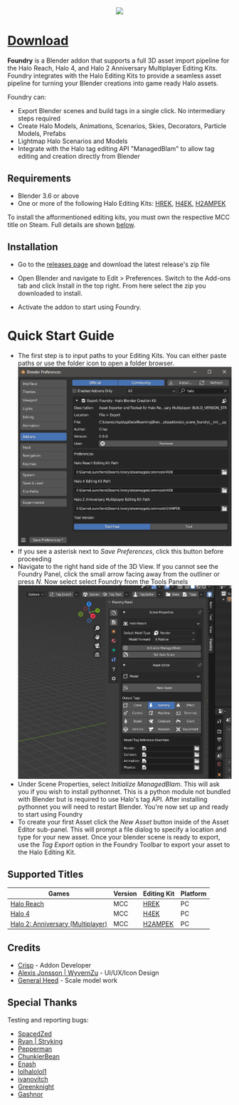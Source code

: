 <div align="center"> <img src="https://raw.githubusercontent.com/ILoveAGoodCrisp/Foundry-Halo-Blender-Creation-Kit/master/readme_banner.png"> </div>

# [Download](https://github.com/ILoveAGoodCrisp/Foundry-Halo-Blender-Creation-Kit/releases)

**Foundry** is a Blender addon that supports a full 3D asset import pipeline for the Halo Reach, Halo 4, and Halo 2 Anniversary Multiplayer Editing Kits.
Foundry integrates with the Halo Editing Kits to provide a seamless asset pipeline for turning your Blender creations into game ready Halo assets.

Foundry can:
- Export Blender scenes and build tags in a single click. No intermediary steps required
- Create Halo Models, Animations, Scenarios, Skies, Decorators, Particle Models, Prefabs
- Lightmap Halo Scenarios and Models
- Integrate with the Halo tag editing API "ManagedBlam" to allow tag editing and creation directly from Blender

## Requirements
- Blender 3.6 or above
- One or more of the following Halo Editing Kits: [HREK](https://store.steampowered.com/app/1695790/Halo_2_Anniversary_MP_Mod_Tools__MCC/),
[H4EK](https://store.steampowered.com/app/1695792/Halo_4_Mod_Tools__MCC/),
[H2AMPEK](https://store.steampowered.com/app/1695790/Halo_2_Anniversary_MP_Mod_Tools__MCC/)

To install the afformentioned editing kits, you must own the respective MCC title on Steam. Full details are shown [below](#supported-titles).

## Installation
- Go to the [releases page](https://github.com/ILoveAGoodCrisp/Foundry-Halo-Blender-Creation-Kit/releases) and download the latest release's zip file

- Open Blender and navigate to Edit > Preferences. Switch to the Add-ons tab and click Install in the top right. From here select the zip you downloaded to install.

- Activate the addon to start using Foundry.

# Quick Start Guide
- The first step is to input paths to your Editing Kits. You can either paste paths or use the folder icon to open a folder browser. 
![](img/preferences.png)
- If you see a asterisk next to *Save Preferences*, click this button before proceeding
- Navigate to the right hand side of the 3D View. If you cannot see the Foundry Panel, click the small arrow facing away from the outliner or press *N*. Now select select Foundry from the Tools Panels
![](img/foundry_panel.png)
- Under Scene Properties, select *Initialize ManagedBlam*. This will ask you if you wish to install pythonnet. This is a python module not bundled with Blender but is required to use Halo's tag API. After installing pythonnet you will need to restart Blender. You're now set up and ready to start using Foundry
- To create your first Asset click the *New Asset* button inside of the Asset Editor sub-panel. This will prompt a file dialog to specify a location and type for your new asset. Once your blender scene is ready to export, use the *Tag Export* option in the Foundry Toolbar to export your asset to the Halo Editing Kit. 

## Supported Titles
| Games | Version | Editing Kit | Platform |
| --- | --- | --- | --- |
| [Halo Reach](https://store.steampowered.com/app/1064220/Halo_Reach/) | MCC | [HREK](https://store.steampowered.com/app/1695790/Halo_2_Anniversary_MP_Mod_Tools__MCC/) | PC |
| [Halo 4](https://store.steampowered.com/app/1064273/Halo_4/) | MCC | [H4EK](https://store.steampowered.com/app/1695792/Halo_4_Mod_Tools__MCC/) | PC |
| [Halo 2: Anniversary (Multiplayer)](https://store.steampowered.com/app/1064270/Halo_2_Anniversary/) | MCC | [H2AMPEK](https://store.steampowered.com/app/1695790/Halo_2_Anniversary_MP_Mod_Tools__MCC/) | PC |


## Credits
- [Crisp](https://github.com/ILoveAGoodCrisp) - Addon Developer
- [Alexis Jonsson | WyvernZu](https://github.com/AlexisJonsson) - UI/UX/Icon Design
- [General Heed](https://github.com/Generalkidd) - Scale model work


## Special Thanks
Testing and reporting bugs:
- [SpacedZed](https://github.com/SpacedZed)
- [Ryan | Stryking](https://github.com/stryking)
- [Pepperman](https://github.com/Pepper-Man)
- [ChunkierBean](https://github.com/TheChunkierBean)
- [Enash](https://github.com/EnashMods)
- [lolhalolol1](https://github.com/lolhalolol1)
- [ivanovitch](https://github.com/ivanivanovitch)
- [Greenknight](https://github.com/GreenKnight5417)
- [Gashnor](https://github.com/Gashnor)
